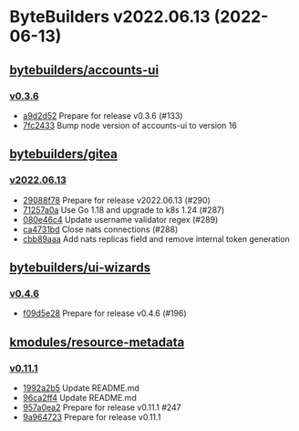 # ByteBuilders v2022.06.13 (2022-06-13)


## [bytebuilders/accounts-ui](https://github.com/bytebuilders/accounts-ui)

### [v0.3.6](https://github.com/bytebuilders/accounts-ui/releases/tag/v0.3.6)

- [a9d2d52](https://github.com/bytebuilders/accounts-ui/commit/a9d2d52) Prepare for release v0.3.6 (#133)
- [7fc2433](https://github.com/bytebuilders/accounts-ui/commit/7fc2433) Bump node version of accounts-ui to version 16



## [bytebuilders/gitea](https://github.com/bytebuilders/gitea)

### [v2022.06.13](https://github.com/bytebuilders/gitea/releases/tag/v2022.06.13)

- [29088f78](https://github.com/bytebuilders/gitea/commit/29088f78a) Prepare for release v2022.06.13 (#290)
- [71257a0a](https://github.com/bytebuilders/gitea/commit/71257a0a3) Use Go 1.18 and upgrade to k8s 1.24 (#287)
- [080e46c4](https://github.com/bytebuilders/gitea/commit/080e46c46) Update username validator regex (#289)
- [ca4731bd](https://github.com/bytebuilders/gitea/commit/ca4731bdc) Close nats connections (#288)
- [cbb89aaa](https://github.com/bytebuilders/gitea/commit/cbb89aaa0) Add nats replicas field and remove internal token generation



## [bytebuilders/ui-wizards](https://github.com/bytebuilders/ui-wizards)

### [v0.4.6](https://github.com/bytebuilders/ui-wizards/releases/tag/v0.4.6)

- [f09d5e28](https://github.com/bytebuilders/ui-wizards/commit/f09d5e28) Prepare for release v0.4.6 (#196)



## [kmodules/resource-metadata](https://github.com/kmodules/resource-metadata)

### [v0.11.1](https://github.com/kmodules/resource-metadata/releases/tag/v0.11.1)

- [1992a2b5](https://github.com/kmodules/resource-metadata/commit/1992a2b5) Update README.md
- [96ca2ff4](https://github.com/kmodules/resource-metadata/commit/96ca2ff4) Update README.md
- [957a0ea2](https://github.com/kmodules/resource-metadata/commit/957a0ea2) Prepare for release v0.11.1 #247
- [9a964723](https://github.com/kmodules/resource-metadata/commit/9a964723) Prepare for release v0.11.1



